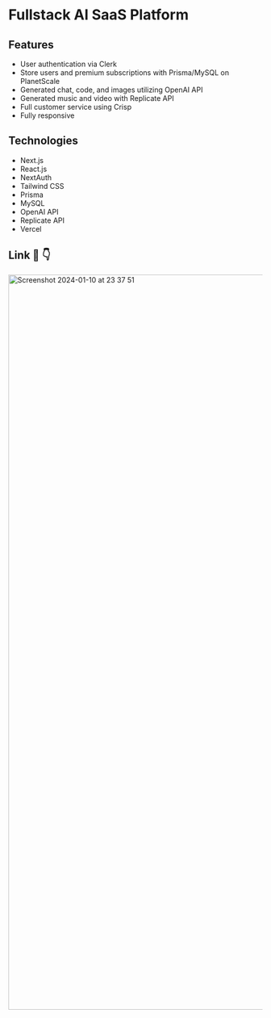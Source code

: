 # Fullstack AI SaaS Platform
## Features
- User authentication via Clerk
- Store users and premium subscriptions with Prisma/MySQL on PlanetScale
- Generated chat, code, and images utilizing OpenAI API
- Generated music and video with Replicate API
- Full customer service using Crisp
- Fully responsive

## Technologies
- Next.js
- React.js
- NextAuth
- Tailwind CSS
- Prisma
- MySQL
- OpenAI API
- Replicate API
- Vercel

## Link 🔗 👇
<a href="https://bird-clone-beige.vercel.app/"><img width="1457" alt="Screenshot 2024-01-10 at 23 37 51" src="https://github.com/adam-gill/ai-saas/assets/110919227/b2ca5e64-f539-43a3-a1cf-8af0b6e25f14"></a>



